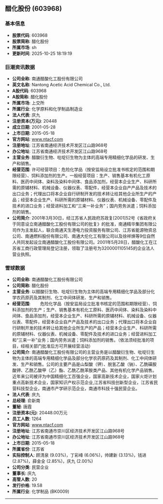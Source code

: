 ## 醋化股份 (603968)

### 基本信息

- **股票代码**: 603968
- **股票简称**: 醋化股份
- **所属市场**: sh
- **更新时间**: 2025-10-25 18:19:19

### 巨潮资讯数据

- **公司全称**: 南通醋酸化工股份有限公司
- **英文名称**: Nantong Acetic Acid Chemical Co., Ltd.
- **A股代码**: 603968
- **A股简称**: 醋化股份
- **所属市场**: 上交所
- **所属行业**: 化学原料和化学制品制造业
- **法人代表**: 庆九
- **注册资本(万元)**: 20448
- **成立日期**: 2001-05-28
- **上市日期**: 2015-05-18
- **官方网站**: www.ntacf.com
- **注册地址**: 江苏省南通经济技术开发区江山路968号
- **办公地址**: 江苏省南通经济技术开发区江山路968号
- **主营业务**: 醋酸衍生物、吡啶衍生物为主体的高端专用精细化学品的研发、生产和销售。
- **经营范围**: 许可经营项目：危险化学品（按安监局设立批准书核定的范围和期限经营）、饲料添加剂的生产。一般经营项目：生产、销售基本有机化工原料、医药中间体、染料及染料中间体、食品添加剂，经营本企业生产、科研所需的原辅材料、机械设备、仪器仪表、零配件，经营本企业自产产品及技术的出口业务；代理出口将本企业自行研制开发的技术转让给其他企业所生产的产品；经营本企业生产、科研所需的原辅材料、仪器仪表、机械设备、零配件及技术的进口业务；经营进料加工和“三来一补业务”；国内劳务派遣；饲料添加剂的销售。
- **公司简介**: 2001年3月30日，经江苏省人民政府苏政复[2001]52号《省政府关于同意设立南通醋酸化工股份有限公司的批复》的批准，南通精华集团有限公司作为主发起人，联合南通天生港电力投资服务有限公司、江苏省能源物资总公司、南通燃料股份有限公司、南通大伦化工有限公司以及徐祥焕等9位自然人共同发起设立南通醋酸化工股份有限公司。2001年5月28日，醋酸化工在江苏省工商行政管理局登记注册，领取了注册号为3200001105145的企业法人营业执照。

### 雪球数据

- **公司全称**: 南通醋酸化工股份有限公司
- **公司简称**: 醋化股份
- **主营业务**: 以醋酸衍生物、吡啶衍生物为主体的高端专用精细化学品及部分化学农药原药及其制剂、化工中间体研发、生产和销售。
- **经营范围**: 　　危险化学品（按安监局设立批准书核定的范围和期限经营）、饲料添加剂的生产；生产、销售基本有机化工原料、医药中间体、染料及染料中间体、食品添加剂，经营本企业生产、科研所需的原辅材料、机械设备、仪器仪表、零配件，经营本企业自产产品及技术的出口业务；代理出口将本企业自行研制开发的技术转让给其他企业所生产的产品；经营本企业生产、科研所需的原辅材料、仪器仪表、机械设备、零配件及技术的进口业务；经营进料加工和“三来一补”业务；国内劳务派遣；饲料添加剂的销售。（依法须经批准的项目，经相关部门批准后方可开展经营活动）
- **公司简介**: 南通醋酸化工股份有限公司的主营业务是以醋酸衍生物、吡啶衍生物为主体的高端专用精细化学品及部分化学农药原药及其制剂、化工中间体研发、生产和销售。公司的主要产品是山梨酸（钾）、脱氢乙酸（钠）、乙酰磺胺酸钾、乙酰乙酸甲（乙）酯、乙酰乙酰苯胺类产品、其他有机化学产品销售。近年来公司被评为中国精细化工百强企业，国家高新技术企业，国家火炬计划重点高新技术企业，国家知识产权示范企业,江苏省科技创新型企业，江苏省民营科技型企业，南通市产学研示范企业，南通市科技十强民营企业。
- **法人代表**: 庆九
- **总经理**: 俞新南
- **董秘**: 唐霞
- **注册资本(元)**: 20448.00万元
- **员工人数**: 1264
- **官方网站**: www.ntacf.com
- **注册地址**: 江苏省南通市崇川区经济技术开发区江山路968号
- **办公地址**: 江苏省南通市崇川区经济技术开发区江山路968号
- **上市日期**: 2015-05-18
- **所属省份**: 江苏省
- **实际控制人**: 顾清泉 (9.03%)，丁彩峰 (6.06%)，帅建新 (3.13%)，钱进 (2.87%)，薛金全 (2.85%)，庆九 (2.00%)
- **公司分类**: 民营企业
- **董事长**: 庆九
- **高管人数**: 20
- **发行价格**: 19.58
- **所属行业**: 化学制品 (BK0009)

---